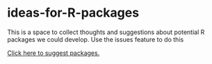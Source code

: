 # ideas-for-R-packages

This is a space to collect thoughts and suggestions about potential R packages we could develop.
Use the issues feature to do this

[Click here to suggest packages.](https://github.com/Health-Economics-in-R/ideas-for-R-packages/issues)
